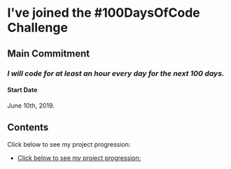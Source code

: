 # I've joined the #100DaysOfCode Challenge


## Main Commitment
### *I will code for at least an hour every day for the next 100 days.*

#### Start Date
June 10th, 2019.

## Contents

Click below to see my project progression:

* [Click below to see my project progression:](https://github.com/aidansoffe/harrypotter)


